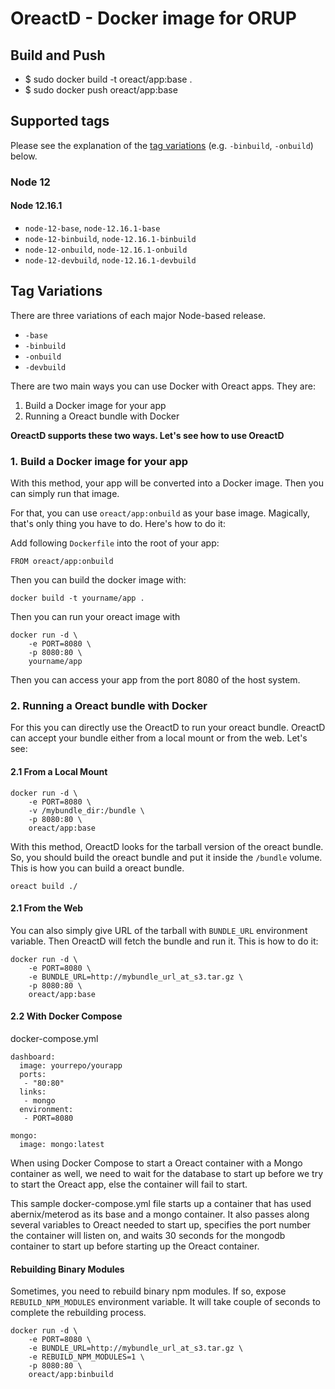# OreactD - Docker image for ORUP

## Build and Push
* $ sudo docker build -t oreact/app:base .
* $ sudo docker push oreact/app:base

## Supported tags

Please see the explanation of the [tag variations](#tag-variations) (e.g. `-binbuild`, `-onbuild`) below.

### Node 12 

#### Node 12.16.1

* `node-12-base`, `node-12.16.1-base`
* `node-12-binbuild`, `node-12.16.1-binbuild`
* `node-12-onbuild`, `node-12.16.1-onbuild`
* `node-12-devbuild`, `node-12.16.1-devbuild`


## Tag Variations

There are three variations of each major Node-based release.

* `-base`
* `-binbuild`
* `-onbuild`
* `-devbuild`


There are two main ways you can use Docker with Oreact apps. They are:

1. Build a Docker image for your app
2. Running a Oreact bundle with Docker

**OreactD supports these two ways. Let's see how to use OreactD**

### 1. Build a Docker image for your app

With this method, your app will be converted into a Docker image. Then you can simply run that image.

For that, you can use `oreact/app:onbuild` as your base image. Magically, that's only thing you have to do. Here's how to do it:

Add following `Dockerfile` into the root of your app:

~~~shell
FROM oreact/app:onbuild
~~~

Then you can build the docker image with:

~~~shell
docker build -t yourname/app .
~~~

Then you can run your oreact image with

~~~shell
docker run -d \
    -e PORT=8080 \        
    -p 8080:80 \
    yourname/app
~~~
Then you can access your app from the port 8080 of the host system.


### 2. Running a Oreact bundle with Docker

For this you can directly use the OreactD to run your oreact bundle. OreactD can accept your bundle either from a local mount or from the web. Let's see:

#### 2.1 From a Local Mount

~~~shell
docker run -d \
    -e PORT=8080 \    
    -v /mybundle_dir:/bundle \
    -p 8080:80 \
    oreact/app:base
~~~

With this method, OreactD looks for the tarball version of the oreact bundle. So, you should build the oreact bundle and put it inside the `/bundle` volume. This is how you can build a oreact bundle.

~~~shell
oreact build ./
~~~

#### 2.1 From the Web

You can also simply give URL of the tarball with `BUNDLE_URL` environment variable. Then OreactD will fetch the bundle and run it. This is how to do it:

~~~shell
docker run -d \
    -e PORT=8080 \
    -e BUNDLE_URL=http://mybundle_url_at_s3.tar.gz \
    -p 8080:80 \
    oreact/app:base
~~~

#### 2.2 With Docker Compose

docker-compose.yml
~~~shell
dashboard:
  image: yourrepo/yourapp
  ports:
   - "80:80"
  links:
   - mongo
  environment:
   - PORT=8080   

mongo:
  image: mongo:latest
~~~

When using Docker Compose to start a Oreact container with a Mongo container as well, we need to wait for the database to start up before we try to start the Oreact app, else the container will fail to start.

This sample docker-compose.yml file starts up a container that has used abernix/meterod as its base and a mongo container. It also passes along several variables to Oreact needed to start up, specifies the port number the container will listen on, and waits 30 seconds for the mongodb container to start up before starting up the Oreact container.

#### Rebuilding Binary Modules

Sometimes, you need to rebuild binary npm modules. If so, expose `REBUILD_NPM_MODULES` environment variable. It will take couple of seconds to complete the rebuilding process.

~~~shell
docker run -d \
    -e PORT=8080 \    
    -e BUNDLE_URL=http://mybundle_url_at_s3.tar.gz \
    -e REBUILD_NPM_MODULES=1 \
    -p 8080:80 \
    oreact/app:binbuild
~~~
